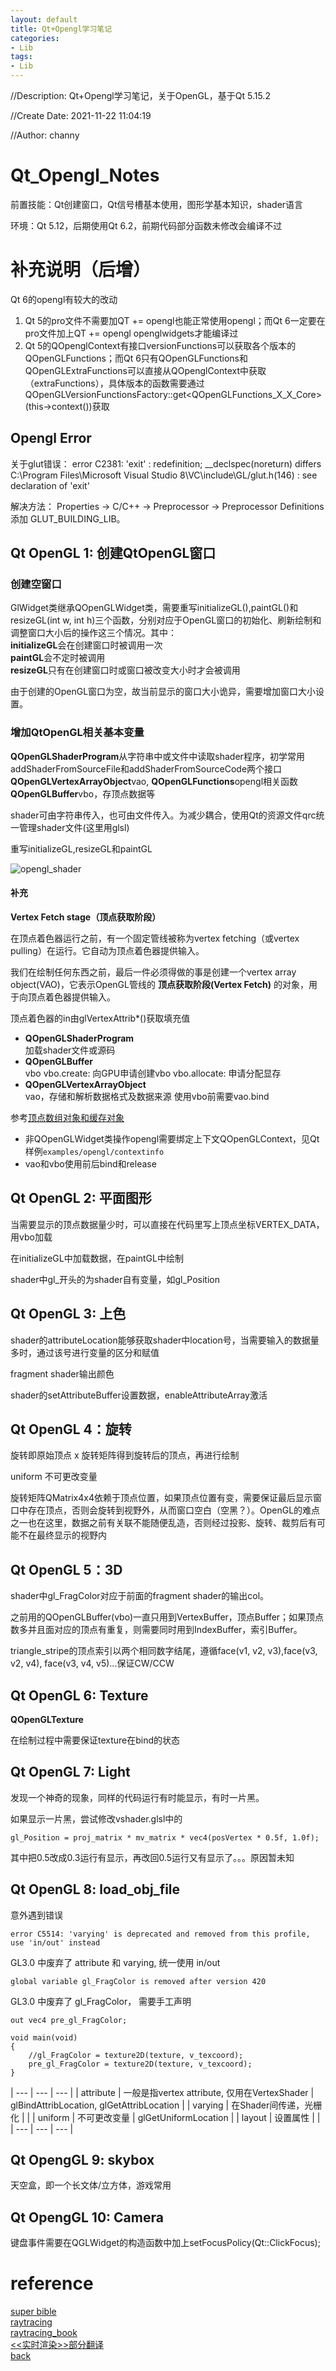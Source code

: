```yaml
---
layout: default
title: Qt+Opengl学习笔记
categories:
- Lib
tags:
- Lib
---
```

//Description: Qt+Opengl学习笔记，关于OpenGL，基于Qt 5.15.2

//Create Date: 2021-11-22 11:04:19

//Author: channy

# Qt_Opengl_Notes

前置技能：Qt创建窗口，Qt信号槽基本使用，图形学基本知识，shader语言

环境：Qt 5.12，后期使用Qt 6.2，前期代码部分函数未修改会编译不过

# 补充说明（后增）

Qt 6的opengl有较大的改动

1. Qt 5的pro文件不需要加QT += opengl也能正常使用opengl；而Qt 6一定要在pro文件加上QT += opengl openglwidgets才能编译过
1. Qt 5的QOpenglContext有接口versionFunctions可以获取各个版本的QOpenGLFunctions；而Qt 6只有QOpenGLFunctions和QOpenGLExtraFunctions可以直接从QOpenglContext中获取（extraFunctions），具体版本的函数需要通过QOpenGLVersionFunctionsFactory::get<QOpenGLFunctions_X_X_Core>(this->context())获取

## Opengl Error
关于glut错误：
error C2381: 'exit' : redefinition; __declspec(noreturn) differs C:\Program Files\Microsoft Visual Studio 8\VC\include\GL/glut.h(146) : see declaration of 'exit'


解决方法：
Properties -> C/C++ -> Preprocessor -> Preprocessor Definitions 添加 GLUT_BUILDING_LIB。

## Qt OpenGL 1: 创建QtOpenGL窗口

### 创建空窗口

GlWidget类继承QOpenGLWidget类，需要重写initializeGL(),paintGL()和resizeGL(int w, int h)三个函数，分别对应于OpenGL窗口的初始化、刷新绘制和调整窗口大小后的操作这三个情况。其中：  
**initializeGL**会在创建窗口时被调用一次  
**paintGL**会不定时被调用  
**resizeGL**只有在创建窗口时或窗口被改变大小时才会被调用  

由于创建的OpenGL窗口为空，故当前显示的窗口大小诡异，需要增加窗口大小设置。  

### 增加QtOpenGL相关基本变量

**QOpenGLShaderProgram**从字符串中或文件中读取shader程序，初学常用addShaderFromSourceFile和addShaderFromSourceCode两个接口
**QOpenGLVertexArrayObject**vao,
**QOpenGLFunctions**opengl相关函数
**QOpenGLBuffer**vbo，存顶点数据等

shader可由字符串传入，也可由文件传入。为减少耦合，使用Qt的资源文件qrc统一管理shader文件(这里用glsl)

重写initializeGL,resizeGL和paintGL

![opengl_shader](./opengl/opengl_shader.png)

#### 补充
**Vertex Fetch stage（顶点获取阶段）**

在顶点着色器运行之前，有一个固定管线被称为vertex fetching（或vertex pulling）在运行。它自动为顶点着色器提供输入。

我们在绘制任何东西之前，最后一件必须得做的事是创建一个vertex array object(VAO)，它表示OpenGL管线的 **顶点获取阶段(Vertex Fetch)** 的对象，用于向顶点着色器提供输入。

顶点着色器的in由glVertexAttrib*()获取填充值

* **QOpenGLShaderProgram**  
加载shader文件或源码
* **QOpenGLBuffer**  
vbo
vbo.create: 向GPU申请创建vbo
vbo.allocate: 申请分配显存
* **QOpenGLVertexArrayObject**  
vao，存储和解析数据格式及数据来源
使用vbo前需要vao.bind

参考[顶点数组对象和缓存对象](https://www.bilibili.com/read/cv10477263/)

* 非QOpenGLWidget类操作opengl需要绑定上下文QOpenGLContext，见Qt样例`examples/opengl/contextinfo`
* vao和vbo使用前后bind和release

## Qt OpenGL 2: 平面图形
当需要显示的顶点数据量少时，可以直接在代码里写上顶点坐标VERTEX_DATA，用vbo加载

在initializeGL中加载数据，在paintGL中绘制

shader中gl_开头的为shader自有变量，如gl_Position

## Qt OpenGL 3: 上色
shader的attributeLocation能够获取shader中location号，当需要输入的数据量多时，通过该号进行变量的区分和赋值

fragment shader输出颜色

shader的setAttributeBuffer设置数据，enableAttributeArray激活

## Qt OpenGL 4：旋转
旋转即原始顶点 x 旋转矩阵得到旋转后的顶点，再进行绘制

uniform 不可更改变量

旋转矩阵QMatrix4x4依赖于顶点位置，如果顶点位置有变，需要保证最后显示窗口中存在顶点，否则会旋转到视野外，从而窗口空白（空黑？）。OpenGL的难点之一也在这里，数据之前有关联不能随便乱造，否则经过投影、旋转、裁剪后有可能不在最终显示的视野内

## Qt OpenGL 5：3D
shader中gl_FragColor对应于前面的fragment shader的输出col。

之前用的QOpenGLBuffer(vbo)一直只用到VertexBuffer，顶点Buffer；如果顶点数多并且面对应的顶点有重复，则需要同时用到IndexBuffer，索引Buffer。

triangle_stripe的顶点索引以两个相同数字结尾，遵循face(v1, v2, v3),face(v3, v2, v4), face(v3, v4, v5)...保证CW/CCW

## Qt OpenGL 6: Texture
**QOpenGLTexture**

在绘制过程中需要保证texture在bind的状态

## Qt OpenGL 7: Light

发现一个神奇的现象，同样的代码运行有时能显示，有时一片黑。

如果显示一片黑，尝试修改vshader.glsl中的
```
gl_Position = proj_matrix * mv_matrix * vec4(posVertex * 0.5f, 1.0f);
```
其中把0.5改成0.3运行有显示，再改回0.5运行又有显示了。。。原因暂未知

## Qt OpenGL 8: load_obj_file

意外遇到错误
```
error C5514: 'varying' is deprecated and removed from this profile, use 'in/out' instead
```
GL3.0 中废弃了 attribute 和 varying, 统一使用 in/out

```
global variable gl_FragColor is removed after version 420
```
GL3.0 中废弃了 gl_FragColor， 需要手工声明
```
out vec4 pre_gl_FragColor;

void main(void)
{
    //gl_FragColor = texture2D(texture, v_texcoord);
    pre_gl_FragColor = texture2D(texture, v_texcoord);
}
```


| --- | --- | --- |
| attribute | 一般是指vertex attribute, 仅用在VertexShader | glBindAttribLocation, glGetAttribLocation |
| varying | 在Shader间传递，光栅化 |  | 
| uniform | 不可更改变量 | glGetUniformLocation |
| layout | 设置属性 | |
| --- | --- | --- |

## Qt OpengGL 9: skybox

天空盒，即一个长文体/立方体，游戏常用

## Qt OpengGL 10: Camera

键盘事件需要在QGLWidget的构造函数中加上setFocusPolicy(Qt::ClickFocus);

# reference 

[super bible](https://github.com/openglsuperbible/sb7code)  
[raytracing](https://github.com/RayTracing/raytracing.github.io)  
[raytracing_book](https://matrix4f.com/categories/Graphic/)  
[<<实时渲染>>部分翻译](https://zhuanlan.zhihu.com/p/406606440?utm_source=ZHShareTargetIDMore&utm_medium=social&utm_oi=892299674520780800)  
[back](/)

